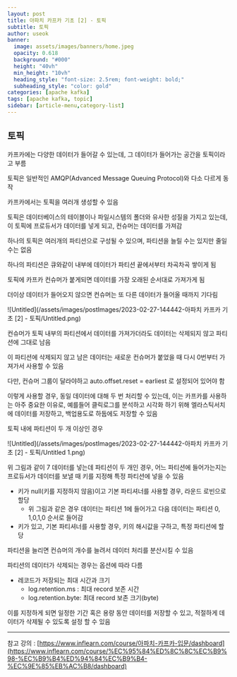 ```yaml
---
layout: post
title: 아파치 카프카 기초 [2] - 토픽
subtitle: 토픽
author: useok
banner:
  image: assets/images/banners/home.jpeg
  opacity: 0.618
  background: "#000"
  height: "40vh"
  min_height: "10vh"
  heading_style: "font-size: 2.5rem; font-weight: bold;"
  subheading_style: "color: gold"
categories: [apache kafka]
tags: [apache kafka, topic]
sidebar: [article-menu,category-list] 
---
```

## 토픽


카프카에는 다양한 데이터가 들어갈 수 있는데, 그 데이터가 들어가는 공간을 토픽이라고 부름

토픽은 일반적인 AMQP(Advanced Message Queuing Protocol)와 다소 다르게 동작

카프카에서는 토픽을 여러개 생성할 수 있음

토픽은 데이터베이스의 테이블이나 파일시스템의 폴더와 유사한 성질을 가지고 있는데, 이 토픽에 프로듀서가 데이터를 넣게 되고, 컨슈머는 데이터를 가져감

하나의 토픽은 여러개의 파티션으로 구성될 수 있으며, 파티션을 늘릴 수는 있지만 줄일 수는 없음

하나의 파티션은 큐와같이 내부에 데이터가 파티션 끝에서부터 차곡차곡 쌓이게 됨

토픽에 카프카 컨슈머가 붙게되면 데이터를 가장 오래된 순서대로 가져가게 됨

더이상 데이터가 들어오지 않으면 컨슈머는 또 다른 데이터가 들어올 때까지 기다림

![Untitled](/assets/images/postImages/2023-02-27-144442-아파치 카프카 기초 [2] - 토픽/Untitled.png)

컨슈머가 토픽 내부의 파티션에서 데이터를 가져가더라도 데이터는 삭제되지 않고 파티션에 그대로 남음

이 파티션에 삭제되지 않고 남은 데이터는 새로운 컨슈머가 붙었을 때 다시 0번부터 가져가서 사용할 수 있음

다만, 컨슈머 그룹이 달라야하고 auto.offset.reset = earliest 로 설정되어 있어야 함

이렇게 사용할 경우, 동일 데이터에 대해 두 번 처리할 수 있는데, 이는 카프카를 사용하는 아주 중요한 이유로, 예를들어 클릭로그를 분석하고 시각화 하기 위해 엘라스틱서치에 데이터를 저장하고, 백업용도로 하둡에도 저장할 수 있음

토픽 내에 파티션이 두 개 이상인 경우

![Untitled](/assets/images/postImages/2023-02-27-144442-아파치 카프카 기초 [2] - 토픽/Untitled 1.png)

위 그림과 같이 7 데이터를 넣는데 파티션이 두 개인 경우, 어느 파티션에 들어가는지는 프로듀서가 데이터를 보낼 때 키를 지정해 특정 파티션에 넣을 수 있음

- 키가 null(키를 지정하지 않음)이고 기본 파티셔너를 사용할 경우, 라운드 로빈으로 할당
    - 위 그림과 같은 경우 데이터는 파티션 1에 들어가고 다음 데이터는 파티션 0, 1,0,1,0 순서로 들어감
- 키가 있고, 기본 파티셔너를 사용할 경우, 키의 해시값을 구하고, 특정 파티션에 할당

파티션을 늘리면 컨슈머의 개수를 늘려서 데이터 처리를 분산시킬 수 있음

파티션의 데이터가 삭제되는 경우는 옵션에 따라 다름

- 레코드가 저장되는 최대 시간과 크기
    - log.retention.ms : 최대 record 보존 시간
    - log.retention.byte: 최대 record 보존 크기(byte)

이를 지정하게 되면 일정한 기간 혹은 용량 동안 데이터를 저장할 수 있고, 적절하게 데이터가 삭제될 수 있도록 설정 할 수 있음

---

참고 강의 : [https://www.inflearn.com/course/아파치-카프카-입문/dashboard](https://www.inflearn.com/course/%EC%95%84%ED%8C%8C%EC%B9%98-%EC%B9%B4%ED%94%84%EC%B9%B4-%EC%9E%85%EB%AC%B8/dashboard)

